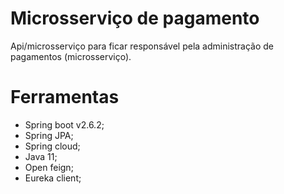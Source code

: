 # Microsserviço de pagamento

Api/microsserviço para ficar responsável pela administração de pagamentos (microsserviço).


# Ferramentas
- Spring boot v2.6.2;
- Spring JPA;
- Spring cloud;
- Java 11;
- Open feign;
- Eureka client;